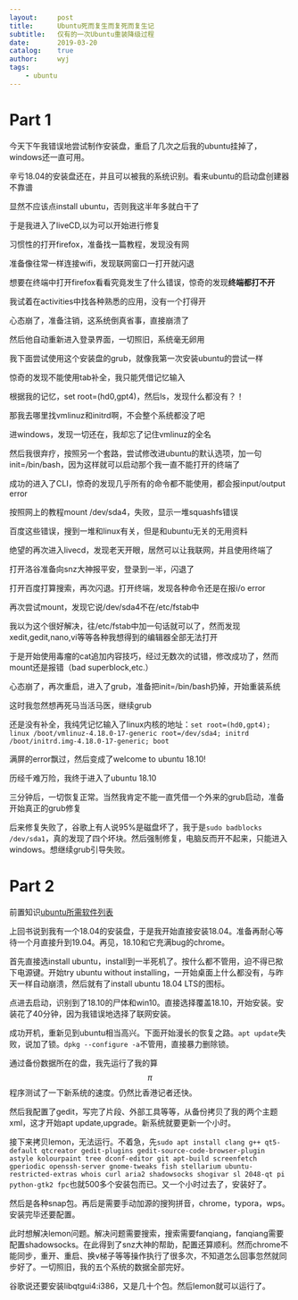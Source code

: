 ```yaml
---
layout:		post
title:		Ubuntu死而复生而复死而复生记
subtitle:	仅有的一次Ubuntu重装降级过程
date:		2019-03-20
catalog:	true
author:		wyj
tags:
    - ubuntu
---
```


# Part 1

今天下午我错误地尝试制作安装盘，重启了几次之后我的ubuntu挂掉了，windows还一直可用。

辛亏18.04的安装盘还在，并且可以被我的系统识别。看来ubuntu的启动盘创建器不靠谱

显然不应该点install ubuntu，否则我这半年多就白干了

于是我进入了liveCD,以为可以开始进行修复

习惯性的打开firefox，准备找一篇教程，发现没有网

准备像往常一样连接wifi，发现联网窗口一打开就闪退

想要在终端中打开firefox看看究竟发生了什么错误，惊奇的发现**终端都打不开**

我试着在activities中找各种熟悉的应用，没有一个打得开

心态崩了，准备注销，这系统倒真省事，直接崩溃了

然后他自动重新进入登录界面，一切照旧，系统毫无卵用

我下面尝试使用这个安装盘的grub，就像我第一次安装ubuntu的尝试一样

惊奇的发现不能使用tab补全，我只能凭借记忆输入

根据我的记忆，set root=(hd0,gpt4)，然后ls，发现什么都没有？！

那我去哪里找vmlinuz和initrd啊，不会整个系统都没了吧

进windows，发现一切还在，我却忘了记住vmlinuz的全名

然后我很弃疗，按照另一个套路，尝试修改进ubuntu的默认选项，加一句init=/bin/bash，因为这样就可以启动那个我一直不能打开的终端了

成功的进入了CLI，惊奇的发现几乎所有的命令都不能使用，都会报input/output error

按照网上的教程mount /dev/sda4，失败，显示一堆squashfs错误

百度这些错误，搜到一堆和linux有关，但是和ubuntu无关的无用资料

绝望的再次进入livecd，发现老天开眼，居然可以让我联网，并且使用终端了

打开洛谷准备向snz大神报平安，登录到一半，闪退了

打开百度打算搜索，再次闪退。打开终端，发现各种命令还是在报i/o error

再次尝试mount，发现它说/dev/sda4不在/etc/fstab中

我以为这个很好解决，往/etc/fstab中加一句话就可以了，然而发现xedit,gedit,nano,vi等等各种我想得到的编辑器全部无法打开

于是开始使用毒瘤的cat追加内容技巧，经过无数次的试错，修改成功了，然而mount还是报错（bad superblock,etc.）

心态崩了，再次重启，进入了grub，准备把init=/bin/bash扔掉，开始重装系统

这时我忽然想再死马当活马医，继续grub

还是没有补全，我纯凭记忆输入了linux内核的地址：`set root=(hd0,gpt4); linux /boot/vmlinuz-4.18.0-17-generic root=/dev/sda4; initrd /boot/initrd.img-4.18.0-17-generic; boot`

满屏的error飘过，然后变成了welcome to ubuntu 18.10!

历经千难万险，我终于进入了ubuntu 18.10

三分钟后，一切恢复正常。当然我肯定不能一直凭借一个外来的grub启动，准备开始真正的grub修复

后来修复失败了，谷歌上有人说95%是磁盘坏了，我于是`sudo badblocks /dev/sda1`，真的发现了四个坏块。然后强制修复，电脑反而开不起来，只能进入windows。想继续grub引导失败。

# Part 2

前置知识[ubuntu所需软件列表](/2020/08/10/ubuntu%E6%89%80%E9%9C%80%E8%BD%AF%E4%BB%B6%E5%88%97%E8%A1%A8/)

上回书说到我有一个18.04的安装盘，于是我开始直接安装18.04。准备再耐心等待一个月直接升到19.04。再见，18.10和它充满bug的chrome。

首先直接选install ubuntu，install到一半死机了。按什么都不管用，迫不得已揿下电源键。开始try ubuntu without installing，一开始桌面上什么都没有，与昨天一样自动崩溃，然后就有了install ubuntu 18.04 LTS的图标。

点进去启动，识别到了18.10的尸体和win10。直接选择覆盖18.10，开始安装。安装花了40分钟，因为我错误地选择了联网安装。

成功开机，重新见到ubuntu相当高兴。下面开始漫长的恢复之路。`apt update`失败，说加了锁。`dpkg --configure -a`不管用，直接暴力删除锁。

通过备份数据所在的盘，我先运行了我的算$$\pi$$程序测试了一下新系统的速度。仍然比香港记者还快。

然后我配置了gedit，写完了片段、外部工具等等，从备份拷贝了我的两个主题xml，这才开始apt update,upgrade。新系统就要更新一个小时。

接下来拷贝lemon，无法运行。不着急，先`sudo apt install clang g++ qt5-default qtcreator gedit-plugins gedit-source-code-browser-plugin astyle kolourpaint tree dconf-editor git apt-build screenfetch gperiodic openssh-server gnome-tweaks fish stellarium ubuntu-restricted-extras whois curl aria2 shadowsocks shogivar sl 2048-qt pi python-gtk2 fpc`也就500多个安装包而已。又一个小时过去了，安装好了。

然后是各种snap包。再后是需要手动加源的搜狗拼音，chrome，typora，wps。安装完毕还要配置。

此时想解决lemon问题。解决问题需要搜索，搜索需要fanqiang，fanqiang需要配置shadowsocks。在此得到了snz大神的帮助，配置还算顺利。然而chrome不能同步，重开、重启、换v梯子等等操作执行了很多次，不知道怎么回事忽然就同步好了。一切照旧，我的五个系统的数据全部完好。

谷歌说还要安装libqtgui4:i386，又是几十个包。然后lemon就可以运行了。

